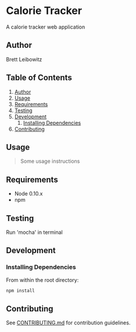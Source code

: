 # Calorie Tracker
A calorie tracker web application


## Author

Brett Leibowitz

## Table of Contents

1. [Author](#author)
1. [Usage](#usage)
1. [Requirements](#requirements)
1. [Testing](#testing)
1. [Development](#development)
    1. [Installing Dependencies](#installing-dependencies)
1. [Contributing](#contributing)

## Usage

> Some usage instructions

## Requirements

- Node 0.10.x
- npm

## Testing
 Run 'mocha' in terminal

## Development

### Installing Dependencies

From within the root directory:

```sh
npm install
```

## Contributing

See [CONTRIBUTING.md](CONTRIBUTING.md) for contribution guidelines.
